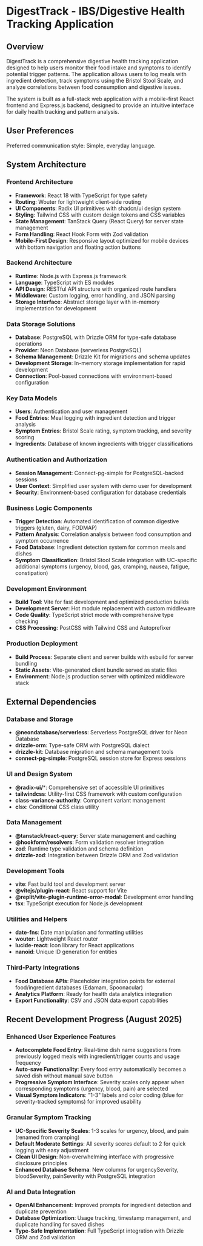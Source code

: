 # DigestTrack - IBS/Digestive Health Tracking Application

## Overview

DigestTrack is a comprehensive digestive health tracking application designed to help users monitor their food intake and symptoms to identify potential trigger patterns. The application allows users to log meals with ingredient detection, track symptoms using the Bristol Stool Scale, and analyze correlations between food consumption and digestive issues.

The system is built as a full-stack web application with a mobile-first React frontend and Express.js backend, designed to provide an intuitive interface for daily health tracking and pattern analysis.

## User Preferences

Preferred communication style: Simple, everyday language.

## System Architecture

### Frontend Architecture
- **Framework**: React 18 with TypeScript for type safety
- **Routing**: Wouter for lightweight client-side routing
- **UI Components**: Radix UI primitives with shadcn/ui design system
- **Styling**: Tailwind CSS with custom design tokens and CSS variables
- **State Management**: TanStack Query (React Query) for server state management
- **Form Handling**: React Hook Form with Zod validation
- **Mobile-First Design**: Responsive layout optimized for mobile devices with bottom navigation and floating action buttons

### Backend Architecture
- **Runtime**: Node.js with Express.js framework
- **Language**: TypeScript with ES modules
- **API Design**: RESTful API structure with organized route handlers
- **Middleware**: Custom logging, error handling, and JSON parsing
- **Storage Interface**: Abstract storage layer with in-memory implementation for development

### Data Storage Solutions
- **Database**: PostgreSQL with Drizzle ORM for type-safe database operations
- **Provider**: Neon Database (serverless PostgreSQL)
- **Schema Management**: Drizzle Kit for migrations and schema updates
- **Development Storage**: In-memory storage implementation for rapid development
- **Connection**: Pool-based connections with environment-based configuration

### Key Data Models
- **Users**: Authentication and user management
- **Food Entries**: Meal logging with ingredient detection and trigger analysis
- **Symptom Entries**: Bristol Scale rating, symptom tracking, and severity scoring
- **Ingredients**: Database of known ingredients with trigger classifications

### Authentication and Authorization
- **Session Management**: Connect-pg-simple for PostgreSQL-backed sessions
- **User Context**: Simplified user system with demo user for development
- **Security**: Environment-based configuration for database credentials

### Business Logic Components
- **Trigger Detection**: Automated identification of common digestive triggers (gluten, dairy, FODMAP)
- **Pattern Analysis**: Correlation analysis between food consumption and symptom occurrence
- **Food Database**: Ingredient detection system for common meals and dishes
- **Symptom Classification**: Bristol Stool Scale integration with UC-specific additional symptoms (urgency, blood, gas, cramping, nausea, fatigue, constipation)

### Development Environment
- **Build Tool**: Vite for fast development and optimized production builds
- **Development Server**: Hot module replacement with custom middleware
- **Code Quality**: TypeScript strict mode with comprehensive type checking
- **CSS Processing**: PostCSS with Tailwind CSS and Autoprefixer

### Production Deployment
- **Build Process**: Separate client and server builds with esbuild for server bundling
- **Static Assets**: Vite-generated client bundle served as static files
- **Environment**: Node.js production server with optimized middleware stack

## External Dependencies

### Database and Storage
- **@neondatabase/serverless**: Serverless PostgreSQL driver for Neon Database
- **drizzle-orm**: Type-safe ORM with PostgreSQL dialect
- **drizzle-kit**: Database migration and schema management tools
- **connect-pg-simple**: PostgreSQL session store for Express sessions

### UI and Design System
- **@radix-ui/***: Comprehensive set of accessible UI primitives
- **tailwindcss**: Utility-first CSS framework with custom configuration
- **class-variance-authority**: Component variant management
- **clsx**: Conditional CSS class utility

### Data Management
- **@tanstack/react-query**: Server state management and caching
- **@hookform/resolvers**: Form validation resolver integration
- **zod**: Runtime type validation and schema definition
- **drizzle-zod**: Integration between Drizzle ORM and Zod validation

### Development Tools
- **vite**: Fast build tool and development server
- **@vitejs/plugin-react**: React support for Vite
- **@replit/vite-plugin-runtime-error-modal**: Development error handling
- **tsx**: TypeScript execution for Node.js development

### Utilities and Helpers
- **date-fns**: Date manipulation and formatting utilities
- **wouter**: Lightweight React router
- **lucide-react**: Icon library for React applications
- **nanoid**: Unique ID generation for entities

### Third-Party Integrations
- **Food Database APIs**: Placeholder integration points for external food/ingredient databases (Edamam, Spoonacular)
- **Analytics Platform**: Ready for health data analytics integration
- **Export Functionality**: CSV and JSON data export capabilities

## Recent Development Progress (August 2025)

### Enhanced User Experience Features
- **Autocomplete Food Entry**: Real-time dish name suggestions from previously logged meals with ingredient/trigger counts and usage frequency
- **Auto-save Functionality**: Every food entry automatically becomes a saved dish without manual save button
- **Progressive Symptom Interface**: Severity scales only appear when corresponding symptoms (urgency, blood, pain) are selected
- **Visual Symptom Indicators**: "1-3" labels and color coding (blue for severity-tracked symptoms) for improved usability

### Granular Symptom Tracking
- **UC-Specific Severity Scales**: 1-3 scales for urgency, blood, and pain (renamed from cramping)
- **Default Moderate Settings**: All severity scores default to 2 for quick logging with easy adjustment
- **Clean UI Design**: Non-overwhelming interface with progressive disclosure principles
- **Enhanced Database Schema**: New columns for urgencySeverity, bloodSeverity, painSeverity with PostgreSQL integration

### AI and Data Integration
- **OpenAI Enhancement**: Improved prompts for ingredient detection and duplicate prevention
- **Database Optimization**: Usage tracking, timestamp management, and duplicate handling for saved dishes
- **Type-Safe Implementation**: Full TypeScript integration with Drizzle ORM and Zod validation